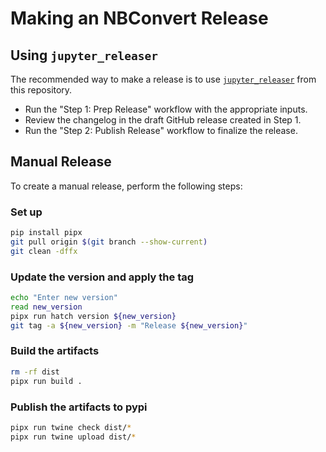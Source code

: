 # Making an NBConvert Release

## Using `jupyter_releaser`

The recommended way to make a release is to use [`jupyter_releaser`](https://github.com/jupyter-server/jupyter_releaser) from this repository.

- Run the "Step 1: Prep Release" workflow with the appropriate inputs.
- Review the changelog in the draft GitHub release created in Step 1.
- Run the "Step 2: Publish Release" workflow to finalize the release.

## Manual Release

To create a manual release, perform the following steps:

### Set up

```bash
pip install pipx
git pull origin $(git branch --show-current)
git clean -dffx
```

### Update the version and apply the tag

```bash
echo "Enter new version"
read new_version
pipx run hatch version ${new_version}
git tag -a ${new_version} -m "Release ${new_version}"
```

### Build the artifacts

```bash
rm -rf dist
pipx run build .
```

### Publish the artifacts to pypi

```bash
pipx run twine check dist/*
pipx run twine upload dist/*
```
